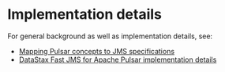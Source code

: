 # Implementation details

For general background as well as implementation details, see:

- [Mapping Pulsar concepts to JMS specifications](https://docs.datastax.com/en/fast-pulsar-jms/1.0/pulsar-jms-mappings.html)
- [DataStax Fast JMS for Apache Pulsar implementation details](https://docs.datastax.com/en/fast-pulsar-jms/1.0/pulsar-jms-implementation.html)
